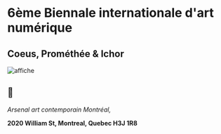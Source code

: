 # 6ème Biennale internationale d'art numérique
## Coeus, Prométhée & Ichor

![affiche](https://github.com/mrjacksonsapien/H23_TIM_inspirations_SOLTAN/blob/main/BIAN/medias/photos/affiche_BIAN.jpg)


## 📍

*Arsenal art contemporain Montréal,*  

**2020 William St, Montreal, Quebec H3J 1R8**
